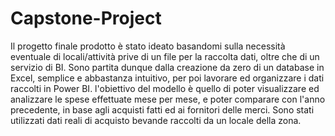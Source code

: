# Capstone-Project
Il progetto finale prodotto è stato ideato basandomi sulla necessità eventuale di locali/attività prive di un file per la raccolta dati, oltre che di un servizio di BI. Sono partita dunque dalla creazione da zero di un database in Excel, semplice e abbastanza intuitivo, per poi lavorare ed organizzare i dati raccolti in Power BI. l'obiettivo del modello è quello di poter visualizzare ed analizzare le spese effettuate mese per mese, e poter comparare con l'anno precedente, in base agli acquisti fatti ed ai fornitori delle merci. Sono stati utilizzati dati reali di acquisto bevande raccolti da un locale della zona.
